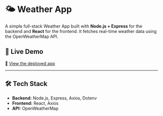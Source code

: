 # 🌤️ Weather App

A simple full-stack Weather App built with **Node.js + Express** for the backend and **React** for the frontend. It fetches real-time weather data using the OpenWeatherMap API.

## 🚀 Live Demo

🔗 [View the deployed app](https://weather-app-eight-eta-60.vercel.app/)

---

## 🛠️ Tech Stack

- **Backend:** Node.js, Express, Axios, Dotenv
- **Frontend:** React, Axios
- **API:** OpenWeatherMap
